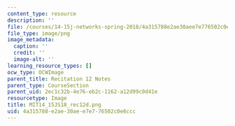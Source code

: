 ```yaml
---
content_type: resource
description: ''
file: /courses/14-15j-networks-spring-2018/4a315788e2ae30aee7e776502c0e6ccc_MIT14_15JS18_rec12d.png
file_type: image/png
image_metadata:
  caption: ''
  credit: ''
  image-alt: ''
learning_resource_types: []
ocw_type: OCWImage
parent_title: Recitation 12 Notes
parent_type: CourseSection
parent_uid: 2ec1c32b-4e76-eb2c-1162-a12d99c0d41e
resourcetype: Image
title: MIT14_15JS18_rec12d.png
uid: 4a315788-e2ae-30ae-e7e7-76502c0e6ccc
---
```

